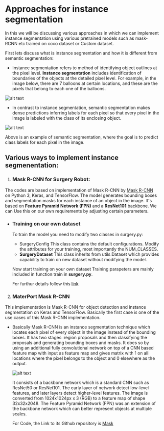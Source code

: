 # Approaches for instance segmentation 
In this we will be discussing various approaches in which we can implement instance segmentation using various pretrained models such as mask-RCNN etc trained on coco dataset or Custom dataset.

First lets discuss what is instance segmentation and how it is different from semantic segmentation:
* Instance segmentation refers to method of identifying object outlines at the pixel level. **Instance segmentation** includes identification of boundaries of the objects at the detailed pixel level. For example, in the image below, there are 7 balloons at certain locations, and these are the pixels that belong to each one of the balloons.

![alt text](https://miro.medium.com/max/443/1*I5_PSpXNmPDp5K9zvUZLpg.png " instance segmentation ")

* In contrast to instance segmentation, semantic segmentation makes dense predictions inferring labels for each pixel so that every pixel in the image is labeled with the class of its enclosing object.

![alt text](https://www.jeremyjordan.me/content/images/2018/05/Screen-Shot-2018-05-17-at-7.42.16-PM.png " semantic segmentation ")

Above is an example of semantic segmentation, where the goal is to predict class labels for each pixel in the image.

## Various ways to implement instance segmenentation:

1. ### Mask R-CNN for Surgery Robot:

The codes are based on implementation of Mask R-CNN by [Mask R-CNN](https://github.com/matterport/Mask_RCNN) on Python 3, Keras, and TensorFlow. The model generates bounding boxes and segmentation masks for each instance of an object in the image. It's based on **Feature Pyramid Network (FPN)** and a **ResNet101** backbone. We can Use this on our own requirements by adjusting certain parameters.

* ### Training on our own dataset

  To train the model you need to modify two classes in surgery.py:
    * SurgeryConfig This class contains the default configurations. Modify the attributes for your training, most importantly the             NUM_CLASSES.
    * **SurgeryDataset** This class inherits from utils.Dataset which provides capability to train on new dataset without modifying the model.
    
    Now start training on your own dataset Training parapeters are mainly included in function train in **surgery.py**.
    
    For furthur details follow this [link](https://github.com/SUYEgit/Surgery-Robot-Detection-Segmentation)
 2. ### MaterPort Mask R-CNN   
   This implementation is  Mask R-CNN for object detection and instance segmentation on Keras and TensorFlow.
   Basically the first case is one of the use cases of this Mask R-CNN implementation.
  * Basically Mask R-CNN is an instance segmentation technique which locates each pixel of every object in the image instead of the bounding boxes. It has two stages: region proposals and then classifying the proposals and generating bounding boxes and masks. It does so by using an additional fully convolutional network on top of a CNN based feature map with input as feature map and gives matrix with 1 on all locations where the pixel belongs to the object and 0 elsewhere as the output. 
    
    
    ![alt text](https://miro.medium.com/proxy/1*IWWOPIYLqqF9i_gXPmBk3g.png " instance segmentation ")
    
    
    
    It consists of a backbone network which is a standard CNN such as ResNet50 or ResNet101. The early layer of network detect low-level features, and later layers detect higher-level features. The image is converted from 1024x1024px x 3 (RGB) to a feature map of shape 32x32x2048. The Feature Pyramid Network (FPN) was an extension of the backbone network which can better represent objects at multiple scales.
    
     For Code, the Link to its Github repository is [Mask](https://github.com/matterport/Mask_RCNN) 
    
    
    
    
    
    
    
    
    
    
